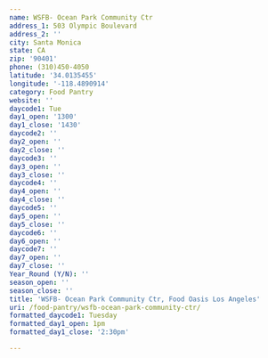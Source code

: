 ```yaml
---
name: WSFB- Ocean Park Community Ctr
address_1: 503 Olympic Boulevard
address_2: ''
city: Santa Monica
state: CA
zip: '90401'
phone: (310)450-4050
latitude: '34.0135455'
longitude: '-118.4890914'
category: Food Pantry
website: ''
daycode1: Tue
day1_open: '1300'
day1_close: '1430'
daycode2: ''
day2_open: ''
day2_close: ''
daycode3: ''
day3_open: ''
day3_close: ''
daycode4: ''
day4_open: ''
day4_close: ''
daycode5: ''
day5_open: ''
day5_close: ''
daycode6: ''
day6_open: ''
daycode7: ''
day7_open: ''
day7_close: ''
Year_Round (Y/N): ''
season_open: ''
season_close: ''
title: 'WSFB- Ocean Park Community Ctr, Food Oasis Los Angeles'
uri: /food-pantry/wsfb-ocean-park-community-ctr/
formatted_daycode1: Tuesday
formatted_day1_open: 1pm
formatted_day1_close: '2:30pm'

---
```

